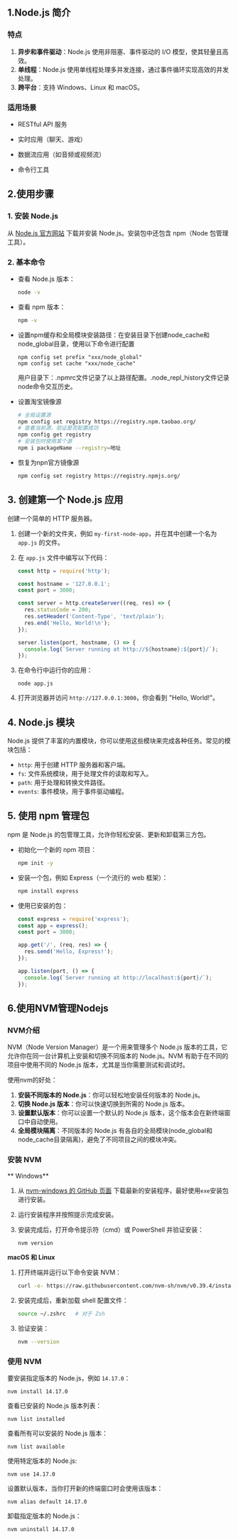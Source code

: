 ## 1.Node.js 简介

### 特点

1. **异步和事件驱动**：Node.js 使用非阻塞、事件驱动的 I/O 模型，使其轻量且高效。
2. **单线程**：Node.js 使用单线程处理多并发连接，通过事件循环实现高效的并发处理。
3. **跨平台**：支持 Windows、Linux 和 macOS。

### 适用场景

- RESTful API 服务

- 实时应用（聊天、游戏）

- 数据流应用（如音频或视频流）

- 命令行工具

  

## 2.使用步骤

### 1. 安装 Node.js

从 [Node.js 官方网站](https://nodejs.org/) 下载并安装 Node.js。安装包中还包含 npm（Node 包管理工具）。

### 2. 基本命令

- 查看 Node.js 版本：

  ```sh
  node -v

- 查看 npm 版本：

  ```sh
  npm -v
  ```

- 设置npm缓存和全局模块安装路径：在安装目录下创建node_cache和node_global目录，使用以下命令进行配置

  ```shell
  npm config set prefix "xxx/node_global"
  npm config set cache "xxx/node_cache"
  ```

  用户目录下：.npmrc文件记录了以上路径配置。.node_repl_history文件记录node命令交互历史。

- 设置淘宝镜像源

  ```bash
  # 全局设置源
  npm config set registry https://registry.npm.taobao.org/
  # 查看当前源，验证是否配置成功
  npm config get registry
  # 安装包时使用某个源
  npm i packageName --registry=地址
  ```

- 恢复为npn官方镜像源

  ```bash
  npm config set registry https://registry.npmjs.org/
  ```




## 3. 创建第一个 Node.js 应用

创建一个简单的 HTTP 服务器。

1. 创建一个新的文件夹，例如 `my-first-node-app`，并在其中创建一个名为 `app.js` 的文件。

2. 在 `app.js` 文件中编写以下代码：

   ```javascript
   const http = require('http');
   
   const hostname = '127.0.0.1';
   const port = 3000;
   
   const server = http.createServer((req, res) => {
     res.statusCode = 200;
     res.setHeader('Content-Type', 'text/plain');
     res.end('Hello, World!\n');
   });
   
   server.listen(port, hostname, () => {
     console.log(`Server running at http://${hostname}:${port}/`);
   });
   ```

3. 在命令行中运行你的应用：

   ```
   node app.js
   ```

4. 打开浏览器并访问 `http://127.0.0.1:3000`，你会看到 "Hello, World!"。

## 4. Node.js 模块

Node.js 提供了丰富的内置模块，你可以使用这些模块来完成各种任务。常见的模块包括：

- `http`: 用于创建 HTTP 服务器和客户端。
- `fs`: 文件系统模块，用于处理文件的读取和写入。
- `path`: 用于处理和转换文件路径。
- `events`: 事件模块，用于事件驱动编程。

## 5. 使用 npm 管理包

npm 是 Node.js 的包管理工具，允许你轻松安装、更新和卸载第三方包。

- 初始化一个新的 npm 项目：

  ```bash
  npm init -y
  ```

- 安装一个包，例如 Express（一个流行的 web 框架）：

  ```bash
  npm install express
  ```

- 使用已安装的包：

  ```javascript
  const express = require('express');
  const app = express();
  const port = 3000;
  
  app.get('/', (req, res) => {
    res.send('Hello, Express!');
  });
  
  app.listen(port, () => {
    console.log(`Server running at http://localhost:${port}/`);
  });
  ```

## 6.使用NVM管理Nodejs

### NVM介绍

NVM（Node Version Manager）是一个用来管理多个 Node.js 版本的工具，它允许你在同一台计算机上安装和切换不同版本的 Node.js。NVM 有助于在不同的项目中使用不同的 Node.js 版本，尤其是当你需要测试和调试时。

使用nvm的好处：

1. **安装不同版本的 Node.js**：你可以轻松地安装任何版本的 Node.js。
2. **切换 Node.js 版本**：你可以快速切换到所需的 Node.js 版本。
3. **设置默认版本**：你可以设置一个默认的 Node.js 版本，这个版本会在新终端窗口中自动使用。
4. **全局模块隔离**：不同版本的 Node.js 有各自的全局模块(node_global和node_cache目录隔离)，避免了不同项目之间的模块冲突。

### 安装 NVM

** Windows**

1. 从 [nvm-windows 的 GitHub 页面](https://github.com/coreybutler/nvm-windows/releases) 下载最新的安装程序，最好使用`exe`安装包进行安装。

2. 运行安装程序并按照提示完成安装。

3. 安装完成后，打开命令提示符（cmd）或 PowerShell 并验证安装：

   ```bash
   nvm version
   ```

**macOS 和 Linux**

1. 打开终端并运行以下命令安装 NVM：

   ```sh
   curl -o- https://raw.githubusercontent.com/nvm-sh/nvm/v0.39.4/install.sh | bash
   ```

2. 安装完成后，重新加载 shell 配置文件：

   ```sh
   source ~/.zshrc   # 对于 Zsh
   ```

3. 验证安装：

   ```sh
   nvm --version
   ```

### 使用 NVM

要安装指定版本的 Node.js，例如 `14.17.0`：

```
nvm install 14.17.0
```

查看已安装的 Node.js 版本列表：

```
nvm list installed
```

查看所有可以安装的 Node.js 版本：

```
nvm list available
```

使用特定版本的 Node.js:

```
nvm use 14.17.0
```

设置默认版本，当你打开新的终端窗口时会使用该版本：

```
nvm alias default 14.17.0
```

卸载指定版本的 Node.js：

```
nvm uninstall 14.17.0
```
